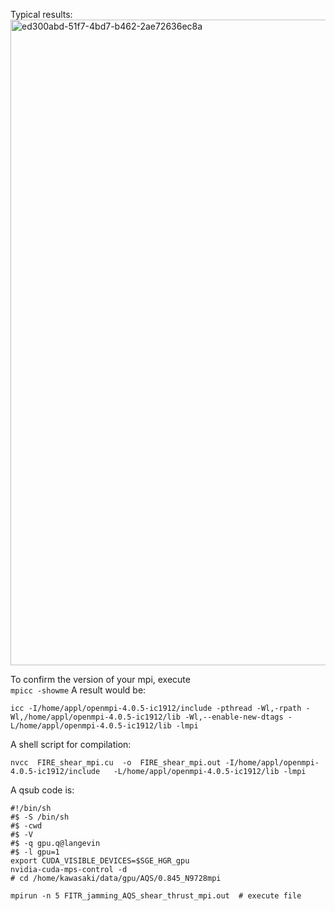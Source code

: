 Typical results:<br>
<img width="1033" alt="ed300abd-51f7-4bd7-b462-2ae72636ec8a" src="https://github.com/TakeshiKawasaki/GPU-for-MD/assets/72239760/23d7b527-24d6-4081-8ebb-ca4f358bad82">


To confirm the version of your mpi, execute <br>
`mpicc -showme`
A result would be:
```
icc -I/home/appl/openmpi-4.0.5-ic1912/include -pthread -Wl,-rpath -Wl,/home/appl/openmpi-4.0.5-ic1912/lib -Wl,--enable-new-dtags -L/home/appl/openmpi-4.0.5-ic1912/lib -lmpi
```

A shell script for compilation:
```
nvcc  FIRE_shear_mpi.cu  -o  FIRE_shear_mpi.out -I/home/appl/openmpi-4.0.5-ic1912/include   -L/home/appl/openmpi-4.0.5-ic1912/lib -lmpi
```
A qsub code is:
```
#!/bin/sh
#$ -S /bin/sh
#$ -cwd
#$ -V
#$ -q gpu.q@langevin                                                                                                                                                          
#$ -l gpu=1
export CUDA_VISIBLE_DEVICES=$SGE_HGR_gpu
nvidia-cuda-mps-control -d
# cd /home/kawasaki/data/gpu/AQS/0.845_N9728mpi

mpirun -n 5 FITR_jamming_AQS_shear_thrust_mpi.out  # execute file
```

